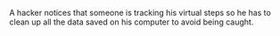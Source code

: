 A hacker notices that someone is tracking his virtual steps so he has to clean up all the data saved on his computer to avoid being caught.